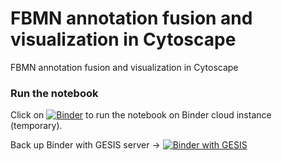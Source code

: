 # FBMN annotation fusion and visualization in Cytoscape
FBMN annotation fusion and visualization in Cytoscape

### Run the notebook
Click on [![Binder](https://mybinder.org/badge_logo.svg)](https://mybinder.org/v2/gh/lfnothias/FBMN_annotation_fusion_visualization_Cytoscape/HEAD?labpath=FBMN_annotation_fusion_visualization_Cytoscape.ipynb) to run the notebook on Binder cloud instance (temporary).

Back up Binder with GESIS server -> [![Binder with GESIS](https://mybinder.org/badge_logo.svg)](https://notebooks.gesis.org/binder/v2/gh/lfnothias/FBMN_annotation_fusion_visualization_Cytoscape/HEAD?labpath=FBMN_annotation_fusion_visualization_Cytoscape.ipynb)
